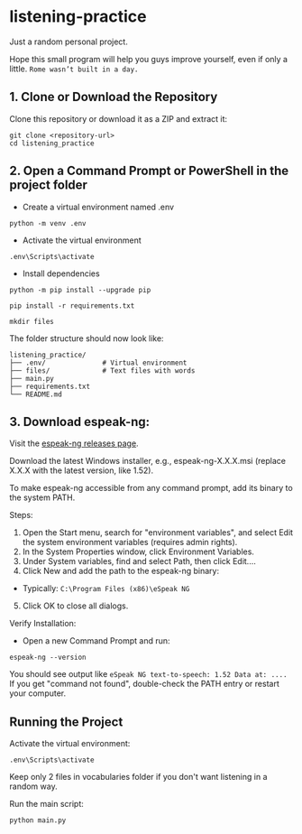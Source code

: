 # listening-practice
Just a random personal project.

Hope this small program will help you guys improve yourself, even if only a little. 
```Rome wasn’t built in a day.```

## 1. Clone or Download the Repository
Clone this repository or download it as a ZIP and extract it:
```
git clone <repository-url>
cd listening_practice
```
## 2. Open a Command Prompt or PowerShell in the project folder

- Create a virtual environment named .env

```
python -m venv .env
```

- Activate the virtual environment

```
.env\Scripts\activate 
```

- Install dependencies
```
python -m pip install --upgrade pip

pip install -r requirements.txt

mkdir files
```

The folder structure should now look like:
```
listening_practice/
├── .env/              # Virtual environment
├── files/             # Text files with words
├── main.py
├── requirements.txt
└── README.md
```

## 3. Download espeak-ng:

Visit the [espeak-ng releases page](https://github.com/espeak-ng/espeak-ng/releases).

Download the latest Windows installer, e.g., espeak-ng-X.X.X.msi (replace X.X.X with the latest version, like 1.52).

To make espeak-ng accessible from any command prompt, add its binary to the system PATH.

Steps:

1. Open the Start menu, search for "environment variables", and select Edit the system environment variables (requires admin rights).
2. In the System Properties window, click Environment Variables.
3. Under System variables, find and select Path, then click Edit....
4. Click New and add the path to the espeak-ng binary:
- Typically: ```C:\Program Files (x86)\eSpeak NG```
5. Click OK to close all dialogs.

Verify Installation:
- Open a new Command Prompt and run:
```
espeak-ng --version
```
You should see output like ```eSpeak NG text-to-speech: 1.52 Data at: ....```
If you get "command not found", double-check the PATH entry or restart your computer.

## Running the Project

Activate the virtual environment:
```
.env\Scripts\activate
```

Keep only 2 files in vocabularies folder if you don't want listening in a random way.


Run the main script:
```
python main.py
```